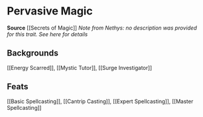 ﻿---
id: '390'
name: Pervasive Magic
rarity: Common
source: '[[DATABASE/source/Secrets of Magic|Secrets of Magic]]'
trait:
- Pervasive Magic
type: Trait

---
# Pervasive Magic

**Source** [[Secrets of Magic]] 
_Note from Nethys: no description was provided for this trait. See here for details_

## Backgrounds

[[Energy Scarred]], [[Mystic Tutor]], [[Surge Investigator]]

## Feats

[[Basic Spellcasting]], [[Cantrip Casting]], [[Expert Spellcasting]], [[Master Spellcasting]]